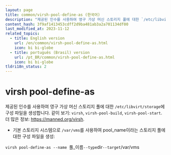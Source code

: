 ```yaml
---
layout: page
title: common/virsh-pool-define-as (한국어)
description: "제공된 인수를 사용하여 영구 가상 머신 스토리지 풀에 대한 `/etc/libvirt/storage`에 구성 파일을 생성합니다."
content_hash: 3f9af1413453cdff2d9ba481ab3a2a701134df00
last_modified_at: 2023-11-12
related_topics:
  - title: English version
    url: /en/common/virsh-pool-define-as.html
    icon: bi bi-globe
  - title: português (Brasil) version
    url: /pt_BR/common/virsh-pool-define-as.html
    icon: bi bi-globe
tldri18n_status: 2
---
```

# virsh pool-define-as

제공된 인수를 사용하여 영구 가상 머신 스토리지 풀에 대한 `/etc/libvirt/storage`에 구성 파일을 생성합니다.
같이 보기: `virsh`, `virsh-pool-build`, `virsh-pool-start`.
더 많은 정보: <https://manned.org/virsh>.

- 기본 스토리지 시스템으로 `/var/vms`를 사용하여 pool_name이라는 스토리지 풀에 대한 구성 파일을 생성:

`virsh pool-define-as --name `<span class="tldr-var badge badge-pill bg-dark-lm bg-white-dm text-white-lm text-dark-dm font-weight-bold">풀_이름</span>` --type `<span class="tldr-var badge badge-pill bg-dark-lm bg-white-dm text-white-lm text-dark-dm font-weight-bold">dir</span>` --target `<span class="tldr-var badge badge-pill bg-dark-lm bg-white-dm text-white-lm text-dark-dm font-weight-bold">/var/vms</span>
